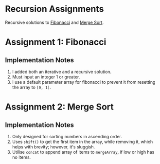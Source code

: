 # Recursion Assignments

Recursive solutions to [Fibonacci](https://en.wikipedia.org/wiki/Fibonacci_number) and [Merge Sort](https://en.wikipedia.org/wiki/Merge_sort).

# Assignment 1: Fibonacci

## Implementation Notes

1. I added both an iterative and a recursive solution.
2. Must input an integer 1 or greater.
3. I use a default parameter array for fibonacci to prevent it from resetting the array to `[0, 1]`.

# Assignment 2: Merge Sort

## Implementation Notes

1. Only designed for sorting numbers in ascending order.
2. Uses `shift()` to get the first item in the array, while removing it, which helps with brevity; however, it's sluggish.
3. Utilise `concat` to append array of items to `mergeArray`, if low or high has no items.
